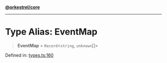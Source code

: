 [**@orkestrel/core**](../index.md)

***

# Type Alias: EventMap

> **EventMap** = `Record`\<`string`, `unknown`[]\>

Defined in: [types.ts:160](https://github.com/orkestrel/core/blob/240d6e1612057b96fd3fc03e1415fe3917a0f212/src/types.ts#L160)
